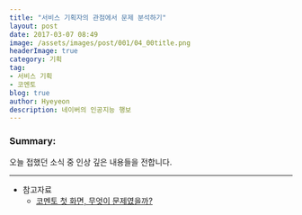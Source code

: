 ```yaml
---
title: "서비스 기획자의 관점에서 문제 분석하기"
layout: post
date: 2017-03-07 08:49
image: /assets/images/post/001/04_00title.png
headerImage: true
category: 기획
tag:
- 서비스 기획
- 코멘토
blog: true
author: Hyeyeon
description: 네이버의 인공지능 행보
---
```


### Summary:

오늘 접했던 소식 중 인상 깊은 내용들을 전합니다.

---

- 참고자료
  - [코멘토 첫 화면, 무엇이 문제였을까?](https://brunch.co.kr/@comento/38)
